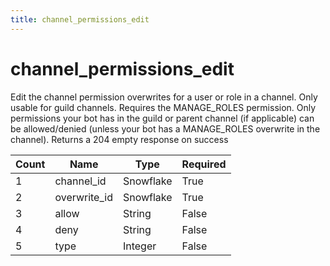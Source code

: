 ```yaml
---
title: channel_permissions_edit 
---
```

# channel_permissions_edit 
Edit the channel permission overwrites for a user or role in a channel. Only usable for guild channels. Requires the MANAGE_ROLES permission. Only permissions your bot has in the guild or parent channel (if applicable) can be allowed/denied (unless your bot has a MANAGE_ROLES overwrite in the channel). Returns a 204 empty response on success

Count | Name | Type | Required        
----|----|----|----  
1 | channel_id | Snowflake | True
2 | overwrite_id | Snowflake | True
3 | allow | String | False
4 | deny | String | False
5 | type | Integer | False
